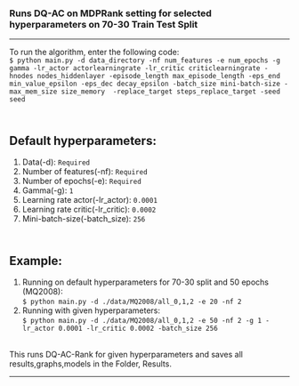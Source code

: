 ### Runs DQ-AC on MDPRank setting for selected hyperparameters on 70-30 Train Test Split

---


To run the algorithm, enter the following code:<br>
`$ python main.py -d data_directory -nf num_features -e num_epochs -g gamma -lr_actor actorlearningrate -lr_critic criticlearningrate -hnodes nodes_hiddenlayer
-episode_length max_episode_length -eps_end min_value_epsilon -eps_dec decay_epsilon -batch_size mini-batch-size -max_mem_size size_memory 
-replace_target steps_replace_target -seed seed `<br>

<br>Default hyperparameters: 
---
1. Data(-d): `Required`
2. Number of features(-nf): `Required`
3. Number of epochs(-e): `Required`
4. Gamma(-g): `1`
5. Learning rate actor(-lr_actor): `0.0001`
6. Learning rate critic(-lr_critic): `0.0002`
7. Mini-batch-size(-batch_size): `256`

<br>Example: 
---
1. Running on default hyperparameters for 70-30 split and 50 epochs (MQ2008): <br> `$ python main.py -d ./data/MQ2008/all_0,1,2 -e 20 -nf 2`
2. Running with given hyperparameters: <br> `$ python main.py -d ./data/MQ2008/all_0,1,2 -e 50 -nf 2 -g 1 -lr_actor 0.0001 -lr_critic 0.0002 -batch_size 256`



<br>
This runs DQ-AC-Rank for given hyperparameters and saves all results,graphs,models in the Folder, Results.

---


